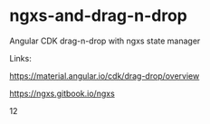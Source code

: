 # ngxs-and-drag-n-drop
Angular CDK drag-n-drop with ngxs state manager

Links:

https://material.angular.io/cdk/drag-drop/overview

https://ngxs.gitbook.io/ngxs

12
